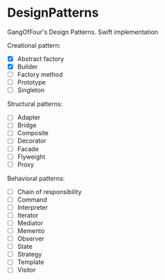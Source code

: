 # DesignPatterns
GangOfFour's Design Patterns. Swift implementation

Creational pattern:
- [x] Abstract factory
- [x] Builder 
- [ ] Factory method
- [ ] Prototype
- [ ] Singleton

Structural patterns:
- [ ] Adapter
- [ ] Bridge
- [ ] Composite
- [ ] Decorator
- [ ] Facade
- [ ] Flyweight
- [ ] Proxy

Behavioral patterns:
- [ ] Chain of responsibility
- [ ] Command
- [ ] Interpreter
- [ ] Iterator
- [ ] Mediator
- [ ] Memento
- [ ] Observer
- [ ] State
- [ ] Strategy
- [ ] Template
- [ ] Visitor
